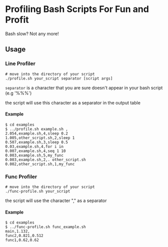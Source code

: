 Profiling Bash Scripts For Fun and Profit
==========================================

Bash slow? Not any more!

## Usage

### Line Profiler

```
# move into the directory of your script
./profile.sh your_script separator [script args]
```

`separator` is a character that you are sure doesn't appear in your bash script (e.g '%%%')

the script will use this character as a separator in the output table

#### Example

```
$ cd examples
$ ../profile.sh example.sh ,
2.054,example.sh,4,sleep 0.2
1.005,other_script.sh,2,sleep 1
0.507,example.sh,3,sleep 0.5
0.03,example.sh,4,for i in
0.007,example.sh,4,seq 1 10
0.003,example.sh,5,my_func
0.003,example.sh,2,. other_script.sh
0.002,other_script.sh,1,my_func
```

### Func Profiler

```
# move into the directory of your script
./func-profile.sh your_script 
```

the script will use the character "," as a separator

#### Example

```
$ cd examples
$ ../func-profile.sh func_example.sh
main,1.132,
func2,0.821,0.512
func1,0.62,0.62
```
